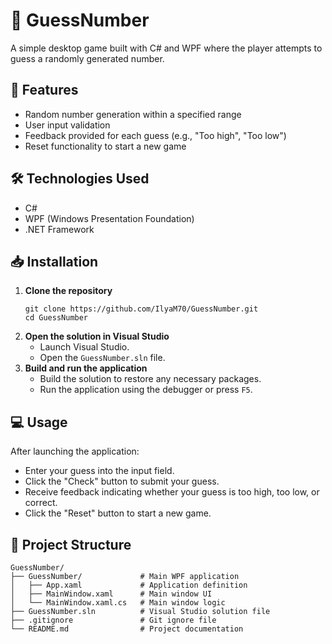 <h1>🎯 GuessNumber</h1>
<p>A simple desktop game built with C# and WPF where the player attempts to guess a randomly generated number.</p>

<h2>🚀 Features</h2>
<ul>
  <li>Random number generation within a specified range</li>
  <li>User input validation</li>
  <li>Feedback provided for each guess (e.g., "Too high", "Too low")</li>
  <li>Reset functionality to start a new game</li>
</ul>

<h2>🛠️ Technologies Used</h2>
<ul>
  <li>C#</li>
  <li>WPF (Windows Presentation Foundation)</li>
  <li>.NET Framework</li>
</ul>

<h2>📥 Installation</h2>
<ol>
  <li><strong>Clone the repository</strong>
    <pre><code>git clone https://github.com/IlyaM70/GuessNumber.git
cd GuessNumber</code></pre>
  </li>
  <li><strong>Open the solution in Visual Studio</strong>
    <ul>
      <li>Launch Visual Studio.</li>
      <li>Open the <code>GuessNumber.sln</code> file.</li>
    </ul>
  </li>
  <li><strong>Build and run the application</strong>
    <ul>
      <li>Build the solution to restore any necessary packages.</li>
      <li>Run the application using the debugger or press <code>F5</code>.</li>
    </ul>
  </li>
</ol>

<h2>💻 Usage</h2>
<p>After launching the application:</p>
<ul>
  <li>Enter your guess into the input field.</li>
  <li>Click the "Check" button to submit your guess.</li>
  <li>Receive feedback indicating whether your guess is too high, too low, or correct.</li>
  <li>Click the "Reset" button to start a new game.</li>
</ul>

<h2>📂 Project Structure</h2>
<pre><code>GuessNumber/
├── GuessNumber/             # Main WPF application
│   ├── App.xaml             # Application definition
│   ├── MainWindow.xaml      # Main window UI
│   └── MainWindow.xaml.cs   # Main window logic
├── GuessNumber.sln          # Visual Studio solution file
├── .gitignore               # Git ignore file
└── README.md                # Project documentation</code></pre>
